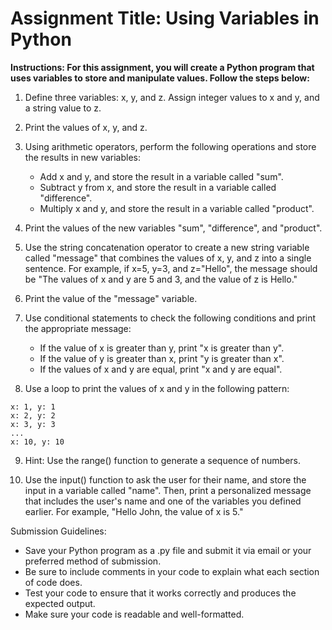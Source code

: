 # Assignment Title: Using Variables in Python

**Instructions: For this assignment, you will create a Python program that uses variables to store and manipulate values. Follow the steps below:**

1.  Define three variables: x, y, and z. Assign integer values to x and y, and a string value to z.
    
2.  Print the values of x, y, and z.
    
3.  Using arithmetic operators, perform the following operations and store the results in new variables:
    
    -   Add x and y, and store the result in a variable called "sum".
    -   Subtract y from x, and store the result in a variable called "difference".
    -   Multiply x and y, and store the result in a variable called "product".
4.  Print the values of the new variables "sum", "difference", and "product".
    
5.  Use the string concatenation operator to create a new string variable called "message" that combines the values of x, y, and z into a single sentence. For example, if x=5, y=3, and z="Hello", the message should be "The values of x and y are 5 and 3, and the value of z is Hello."
    
6.  Print the value of the "message" variable.
    
7.  Use conditional statements to check the following conditions and print the appropriate message:
    
    -   If the value of x is greater than y, print "x is greater than y".
    -   If the value of y is greater than x, print "y is greater than x".
    -   If the values of x and y are equal, print "x and y are equal".
8.  Use a loop to print the values of x and y in the following pattern:
```text
x: 1, y: 1
x: 2, y: 2
x: 3, y: 3
...
x: 10, y: 10
```
9.  Hint: Use the range() function to generate a sequence of numbers.
    
2.  Use the input() function to ask the user for their name, and store the input in a variable called "name". Then, print a personalized message that includes the user's name and one of the variables you defined earlier. For example, "Hello John, the value of x is 5."
    

Submission Guidelines:

-   Save your Python program as a .py file and submit it via email or your preferred method of submission.
-   Be sure to include comments in your code to explain what each section of code does.
-   Test your code to ensure that it works correctly and produces the expected output.
-   Make sure your code is readable and well-formatted.